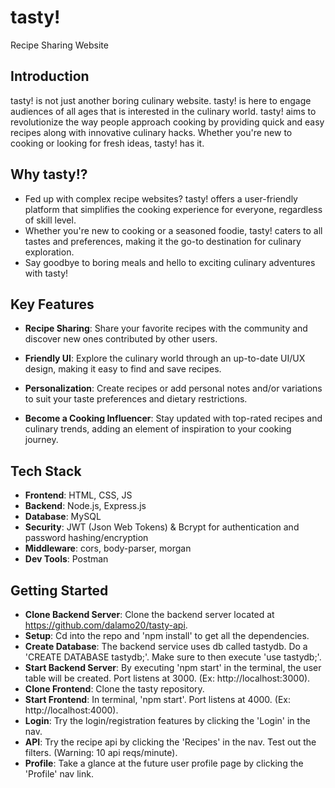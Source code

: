 # tasty!

Recipe Sharing Website

## Introduction

tasty! is not just another boring culinary website. tasty! is here to engage audiences of all ages that is interested in the culinary world. tasty! aims to revolutionize the way people approach cooking by providing quick and easy recipes along with innovative culinary hacks. Whether you're new to cooking or looking for fresh ideas, tasty! has it.

## Why tasty!?

- Fed up with complex recipe websites? tasty! offers a user-friendly platform that simplifies the cooking experience for everyone, regardless of skill level.
- Whether you're new to cooking or a seasoned foodie, tasty! caters to all tastes and preferences, making it the go-to destination for culinary exploration.
- Say goodbye to boring meals and hello to exciting culinary adventures with tasty!

## Key Features

- **Recipe Sharing**: Share your favorite recipes with the community and discover new ones contributed by other users.

- **Friendly UI**: Explore the culinary world through an up-to-date UI/UX design, making it easy to find and save recipes.

- **Personalization**: Create recipes or add personal notes and/or variations to suit your taste preferences and dietary restrictions.

- **Become a Cooking Influencer**: Stay updated with top-rated recipes and culinary trends, adding an element of inspiration to your cooking journey.

## Tech Stack

- **Frontend**: HTML, CSS, JS
- **Backend**: Node.js, Express.js
- **Database**: MySQL
- **Security**: JWT (Json Web Tokens) & Bcrypt for authentication and password hashing/encryption
- **Middleware**: cors, body-parser, morgan
- **Dev Tools**: Postman

## Getting Started

- **Clone Backend Server**: Clone the backend server located at https://github.com/dalamo20/tasty-api.
- **Setup**: Cd into the repo and 'npm install' to get all the dependencies.
- **Create Database**: The backend service uses db called tastydb. Do a 'CREATE DATABASE tastydb;'. Make sure to then execute 'use tastydb;'.
- **Start Backend Server**: By executing 'npm start' in the terminal, the user table will be created. Port listens at 3000. (Ex: http://localhost:3000).
- **Clone Frontend**: Clone the tasty repository.
- **Start Frontend**: In terminal, 'npm start'. Port listens at 4000. (Ex: http://localhost:4000).
- **Login**: Try the login/registration features by clicking the 'Login' in the nav.
- **API**: Try the recipe api by clicking the 'Recipes' in the nav. Test out the filters. (Warning: 10 api reqs/minute).
- **Profile**: Take a glance at the future user profile page by clicking the 'Profile' nav link.

